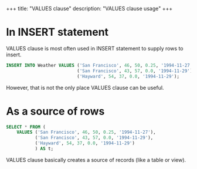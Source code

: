 +++
title: "VALUES clause"
description: "VALUES clause usage"
+++

# In INSERT statement

VALUES clause is most often used in INSERT statement to supply rows to insert.

```sql
INSERT INTO Weather VALUES ('San Francisco', 46, 50, 0.25, '1994-11-27'),
                           ('San Francisco', 43, 57, 0.0, '1994-11-29'),
                           ('Hayward', 54, 37, 0.0, '1994-11-29');
```

However, that is not the only place VALUES clause can be useful.

# As a source of rows

```sql
SELECT * FROM (
    VALUES ('San Francisco', 46, 50, 0.25, '1994-11-27'),
           ('San Francisco', 43, 57, 0.0, '1994-11-29'),
           ('Hayward', 54, 37, 0.0, '1994-11-29')
           ) AS t;
```

VALUES clause basically creates a source of records (like a table or view).

